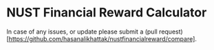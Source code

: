 # NUST Financial Reward Calculator

In case of any issues, or update please submit a (pull request)[https://github.com/hasanalikhattak/nustfinancialreward/compare].
